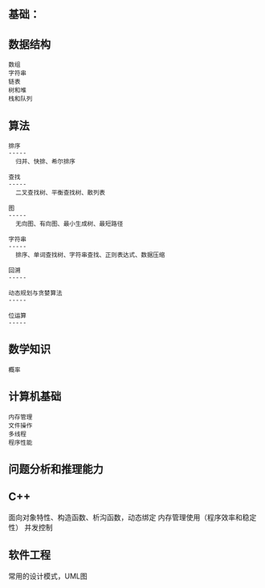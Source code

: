 基础：
--------
  数据结构
  --------
    数组
    字符串
    链表
    树和堆
    栈和队列
  
  算法
  --------
    排序
    -----
      归并、快排、希尔排序
      
    查找
    -----
      二叉查找树、平衡查找树、散列表
      
    图
    -----
      无向图、有向图、最小生成树、最短路径
      
    字符串
    -----
      排序、单词查找树、字符串查找、正则表达式、数据压缩
      
    回溯
    -----
    
    动态规划与贪婪算法
    -----
    
    位运算
    -----
    
    
  数学知识
  --------
    概率
    
  计算机基础
  --------
    内存管理
    文件操作
    多线程
    程序性能
    
  问题分析和推理能力
  --------

C++
--------
  面向对象特性、构造函数、析沟函数，动态绑定
  内存管理使用（程序效率和稳定性）
  并发控制

软件工程
--------
  常用的设计模式，UML图
